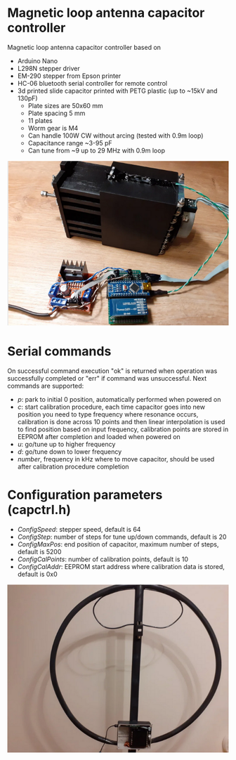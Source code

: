 # Magnetic loop antenna capacitor controller
Magnetic loop antenna capacitor controller based on 
 - Arduino Nano
 - L298N stepper driver
 - EM-290 stepper from Epson printer
 - HC-06 bluetooth serial controller for remote control
 - 3d printed slide capacitor printed with PETG plastic (up to ~15kV and 130pF)
   - Plate sizes are 50x60 mm
   - Plate spacing 5 mm
   - 11 plates
   - Worm gear is M4
   - Can handle 100W CW without arcing (tested with 0.9m loop)
   - Capacitance range ~3-95 pF
   - Can tune from ~9 up to 29 MHz with 0.9m loop

![alt text](extras/images/magloop.png)

# Serial commands
On successful command execution "ok" is returned when operation was successfully completed or "err" if command was unsuccessful. Next commands are supported:
 - *p*: park to initial 0 position, automatically performed when powered on
 - *c*: start calibration procedure, each time capacitor goes into new position you need to type frequency where resonance occurs, calibration is done across 10 points and then linear interpolation is used to find position based on input frequency, calibration points are stored in EEPROM after completion and loaded when powered on
 - *u*: go/tune up to higher frequency
 - *d*: go/tune down to lower frequency
 - *number*, frequency in kHz where to move capacitor, should be used after calibration procedure completion

# Configuration parameters (capctrl.h)
 - *ConfigSpeed*: stepper speed, default is 64
 - *ConfigStep*: number of steps for tune up/down commands, default is 20
 - *ConfigMaxPos*: end position of capacitor, maximum number of steps, default is 5200
 - *ConfigCalPoints*: number of calibration points, default is 10
 - *ConfigCalAddr*: EEPROM start address where calibration data is stored, default is 0x0

![alt text](extras/images/magloop_test.png)

